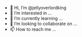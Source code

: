 - 👋 Hi, I’m @jellyoverlordking
- 👀 I’m interested in ...
- 🌱 I’m currently learning ...
- 💞️ I’m looking to collaborate on ...
- 📫 How to reach me ...

<!---
jellyoverlordking/jellyoverlordking is a ✨ special ✨ repository because its `README.md` (this file) appears on your GitHub profile.
You can click the Preview link to take a look at your changes.
--->
